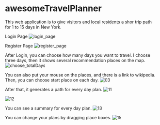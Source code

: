 # awesomeTravelPlanner
This web application is to give visitors and local residents a shor trip path for 1 to 15 days in New York.

Login Page
![login_page](https://user-images.githubusercontent.com/40128001/64047462-79942280-cb34-11e9-8f6f-89ff085d9ac4.jpg)

Register Page
![register_page](https://user-images.githubusercontent.com/40128001/64047537-a9dbc100-cb34-11e9-9ff5-39be6e9b74cb.jpg)

After Login, you can choose how many days you want to travel. I choose three days, then it shows several recommendation places on the map.
![choose_totalDays](https://user-images.githubusercontent.com/40128001/64057992-3e144b00-cb6a-11e9-90c9-49c74b99d399.jpg)

You can also put your mouse on the places, and there is a link to wikipedia. Then, you can choose start place on each day.
![03](https://user-images.githubusercontent.com/40128001/64058020-7b78d880-cb6a-11e9-9ba6-c890f55a8cca.jpg)

After that, it generates a path for every day plan.
![11](https://user-images.githubusercontent.com/40128001/64213523-e54af800-ce72-11e9-93f6-89c009aace6b.jpg)

![12](https://user-images.githubusercontent.com/40128001/64213625-44a90800-ce73-11e9-88d7-2639418a46c2.jpg)

You can see a summary for every day plan.
![13](https://user-images.githubusercontent.com/40128001/64213754-9c477380-ce73-11e9-9ccf-f92aa3309409.jpg)

You can change your plans by dragging place boxes.
![15](https://user-images.githubusercontent.com/40128001/64213912-1b3cac00-ce74-11e9-9c29-139e35211e42.jpg)
